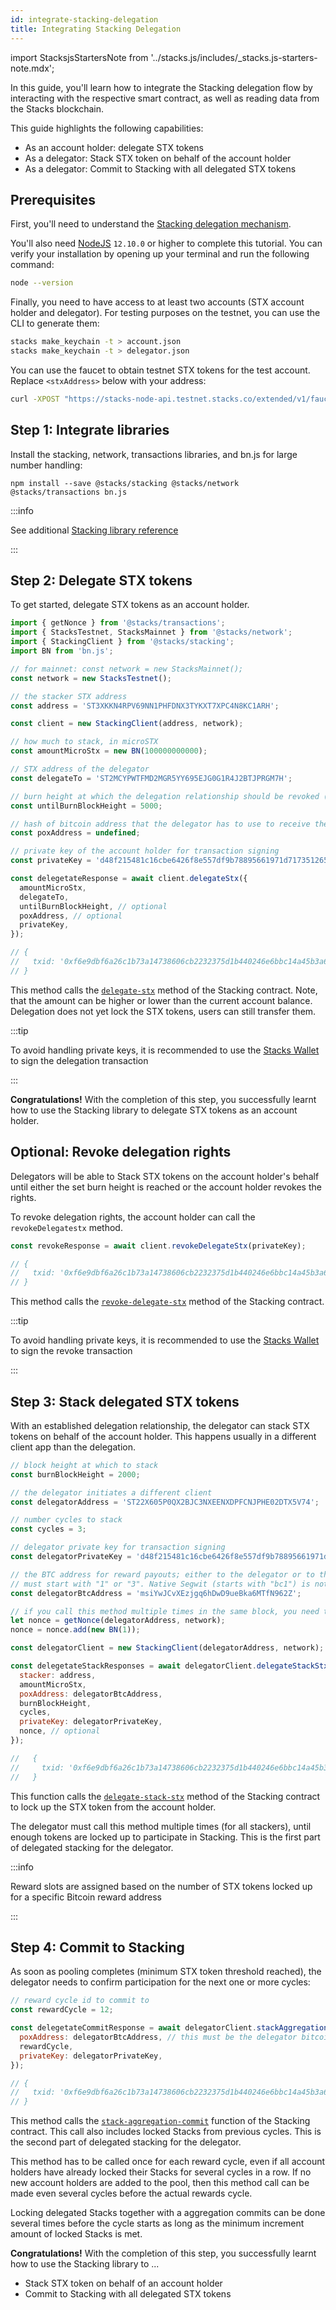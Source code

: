 ```yaml
---
id: integrate-stacking-delegation
title: Integrating Stacking Delegation
---
```


import StacksjsStartersNote from '../stacks.js/includes/\_stacks.js-starters-note.mdx';

<StacksjsStartersNote/>

In this guide, you'll learn how to integrate the Stacking delegation flow by interacting with the respective smart contract, as well as reading data from the Stacks blockchain.

This guide highlights the following capabilities:

- As an account holder: delegate STX tokens
- As a delegator: Stack STX token on behalf of the account holder
- As a delegator: Commit to Stacking with all delegated STX tokens

## Prerequisites

First, you'll need to understand the [Stacking delegation mechanism](https://docs.stacks.co/understand-stacks/stacking).

You'll also need [NodeJS](https://nodejs.org/en/download/) `12.10.0` or higher to complete this tutorial. You can verify your installation by opening up your terminal and run the following command:

```sh
node --version
```

Finally, you need to have access to at least two accounts (STX account holder and delegator). For testing purposes on the testnet, you can use the CLI to generate them:

```sh
stacks make_keychain -t > account.json
stacks make_keychain -t > delegator.json
```

You can use the faucet to obtain testnet STX tokens for the test account. Replace `<stxAddress>` below with your address:

```sh
curl -XPOST "https://stacks-node-api.testnet.stacks.co/extended/v1/faucets/stx?address=<stxAddress>&stacking=true"
```

## Step 1: Integrate libraries

Install the stacking, network, transactions libraries, and bn.js for large number handling:

```shell
npm install --save @stacks/stacking @stacks/network @stacks/transactions bn.js
```

:::info

See additional [Stacking library reference](https://github.com/blockstack/stacks.js/tree/master/packages/stacking)

:::

## Step 2: Delegate STX tokens

To get started, delegate STX tokens as an account holder.

```js
import { getNonce } from '@stacks/transactions';
import { StacksTestnet, StacksMainnet } from '@stacks/network';
import { StackingClient } from '@stacks/stacking';
import BN from 'bn.js';

// for mainnet: const network = new StacksMainnet();
const network = new StacksTestnet();

// the stacker STX address
const address = 'ST3XKKN4RPV69NN1PHFDNX3TYKXT7XPC4N8KC1ARH';

const client = new StackingClient(address, network);

// how much to stack, in microSTX
const amountMicroStx = new BN(100000000000);

// STX address of the delegator
const delegateTo = 'ST2MCYPWTFMD2MGR5YY695EJG0G1R4J2BTJPRGM7H';

// burn height at which the delegation relationship should be revoked (optional)
const untilBurnBlockHeight = 5000;

// hash of bitcoin address that the delegator has to use to receive the pool's rewards (optional)
const poxAddress = undefined;

// private key of the account holder for transaction signing
const privateKey = 'd48f215481c16cbe6426f8e557df9b78895661971d71735126545abddcd5377001';

const delegetateResponse = await client.delegateStx({
  amountMicroStx,
  delegateTo,
  untilBurnBlockHeight, // optional
  poxAddress, // optional
  privateKey,
});

// {
//   txid: '0xf6e9dbf6a26c1b73a14738606cb2232375d1b440246e6bbc14a45b3a66618481',
// }
```

This method calls the [`delegate-stx`](https://docs.stacks.co/references/stacking-contract#delegate-stx) method of the Stacking contract. Note, that the amount can be higher or lower than the current account balance. Delegation does not yet lock the STX tokens, users can still transfer them.

:::tip

To avoid handling private keys, it is recommended to use the [Stacks Wallet](https://www.hiro.so/wallet) to sign the delegation transaction

:::

**Congratulations!** With the completion of this step, you successfully learnt how to use the Stacking library to delegate STX tokens as an account holder.

## Optional: Revoke delegation rights

Delegators will be able to Stack STX tokens on the account holder's behalf until either the set burn height is reached or the account holder revokes the rights.

To revoke delegation rights, the account holder can call the `revokeDelegatestx` method.

```js
const revokeResponse = await client.revokeDelegateStx(privateKey);

// {
//   txid: '0xf6e9dbf6a26c1b73a14738606cb2232375d1b440246e6bbc14a45b3a66618481',
// }
```

This method calls the [`revoke-delegate-stx`](https://docs.stacks.co/references/stacking-contract#revoke-delegate-stx) method of the Stacking contract.

:::tip

To avoid handling private keys, it is recommended to use the [Stacks Wallet](https://www.hiro.so/wallet) to sign the revoke transaction

:::

## Step 3: Stack delegated STX tokens

With an established delegation relationship, the delegator can stack STX tokens on behalf of the account holder. This happens usually in a different client app than the delegation.

```js
// block height at which to stack
const burnBlockHeight = 2000;

// the delegator initiates a different client
const delegatorAddress = 'ST22X605P0QX2BJC3NXEENXDPFCNJPHE02DTX5V74';

// number cycles to stack
const cycles = 3;

// delegator private key for transaction signing
const delegatorPrivateKey = 'd48f215481c16cbe6426f8e557df9b78895661971d71735126545abddcd5377001';

// the BTC address for reward payouts; either to the delegator or to the BTC address set by the account holder
// must start with "1" or "3". Native Segwit (starts with "bc1") is not supported
const delegatorBtcAddress = 'msiYwJCvXEzjgq6hDwD9ueBka6MTfN962Z';

// if you call this method multiple times in the same block, you need to increase the nonce manually
let nonce = getNonce(delegatorAddress, network);
nonce = nonce.add(new BN(1));

const delegatorClient = new StackingClient(delegatorAddress, network);

const delegetateStackResponses = await delegatorClient.delegateStackStx({
  stacker: address,
  amountMicroStx,
  poxAddress: delegatorBtcAddress,
  burnBlockHeight,
  cycles,
  privateKey: delegatorPrivateKey,
  nonce, // optional
});

//   {
//     txid: '0xf6e9dbf6a26c1b73a14738606cb2232375d1b440246e6bbc14a45b3a66618481',
//   }
```

This function calls the [`delegate-stack-stx`](https://docs.stacks.co/references/stacking-contract#delegate-stack-stx) method of the Stacking contract to lock up the STX token from the account holder.

The delegator must call this method multiple times (for all stackers), until enough tokens are locked up to participate in Stacking. This is the first part of delegated stacking for the delegator.

:::info

Reward slots are assigned based on the number of STX tokens locked up for a specific Bitcoin reward address

:::

## Step 4: Commit to Stacking

As soon as pooling completes (minimum STX token threshold reached), the delegator needs to confirm participation for the next one or more cycles:

```js
// reward cycle id to commit to
const rewardCycle = 12;

const delegetateCommitResponse = await delegatorClient.stackAggregationCommit({
  poxAddress: delegatorBtcAddress, // this must be the delegator bitcoin address
  rewardCycle,
  privateKey: delegatorPrivateKey,
});

// {
//   txid: '0xf6e9dbf6a26c1b73a14738606cb2232375d1b440246e6bbc14a45b3a66618481',
// }
```

This method calls the [`stack-aggregation-commit`](https://docs.stacks.co/references/stacking-contract#stack-aggregation-commit) function of the Stacking contract. This call also includes locked Stacks from previous cycles. This is the second part of delegated stacking for the delegator.

This method has to be called once for each reward cycle, even if all account holders have already locked their Stacks for several cycles in a row. If no new account holders are added to the pool, then this method call can be made even several cycles before the actual rewards cycle.

Locking delegated Stacks together with a aggregation commits can be done several times before the cycle starts as long as the minimum increment amount of locked Stacks is met.

**Congratulations!** With the completion of this step, you successfully learnt how to use the Stacking library to ...

- Stack STX token on behalf of an account holder
- Commit to Stacking with all delegated STX tokens
